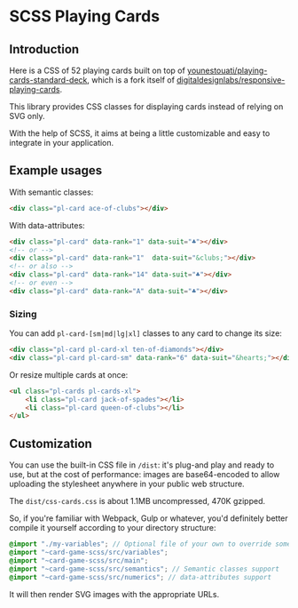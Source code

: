# SCSS Playing Cards

## Introduction

Here is a CSS of 52 playing cards built on top of [younestouati/playing-cards-standard-deck](https://github.com/younestouati/playing-cards-standard-deck), 
which is a fork itself of [digitaldesignlabs/responsive-playing-cards](https://github.com/digitaldesignlabs/responsive-playing-cards).

This library provides CSS classes for displaying cards instead of relying on SVG only.

With the help of SCSS, it aims at being a little customizable and easy to integrate in your application.

## Example usages

With semantic classes:

```html
<div class="pl-card ace-of-clubs"></div>
```

With data-attributes:
```html
<div class="pl-card" data-rank="1" data-suit="♣"></div>
<!-- or -->
<div class="pl-card" data-rank="1"  data-suit="&clubs;"></div>
<!-- or also -->
<div class="pl-card" data-rank="14" data-suit="♣"></div>
<!-- or even -->
<div class="pl-card" data-rank="A" data-suit="♣"></div>
```

### Sizing

You can add `pl-card-[sm|md|lg|xl]` classes to any card to change its size:

```html
<div class="pl-card pl-card-xl ten-of-diamonds"></div>
<div class="pl-card pl-card-sm" data-rank="6" data-suit="&hearts;"></div>
```

Or resize multiple cards at once:
```html
<ul class="pl-cards pl-cards-xl">
    <li class="pl-card jack-of-spades"></li>
    <li class="pl-card queen-of-clubs"></li>
</ul>
```

## Customization

You can use the built-in CSS file in `/dist`: it's plug-and play and ready to use, but at the cost of performance: 
images are base64-encoded to allow uploading the stylesheet anywhere in your public web structure.

The `dist/css-cards.css` is about 1.1MB uncompressed, 470K gzipped.

So, if you're familiar with Webpack, Gulp or whatever, you'd definitely better compile it yourself according to your directory structure:

```scss
@import "./my-variables"; // Optional file of your own to override some variables
@import "~card-game-scss/src/variables";
@import "~card-game-scss/src/main";
@import "~card-game-scss/src/semantics"; // Semantic classes support
@import "~card-game-scss/src/numerics"; // data-attributes support
```

It will then render SVG images with the appropriate URLs.

